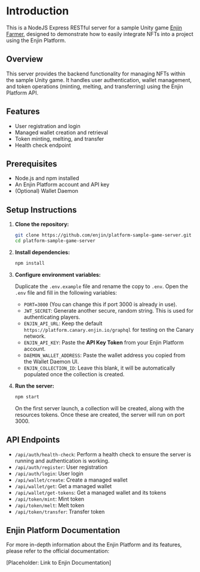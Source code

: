 # Introduction

This is a NodeJS Express RESTful server for a sample Unity game [Enjin Farmer](https://github.com/enjin/platform-sample-game-client-unity), designed to demonstrate how to easily integrate NFTs into a project using the Enjin Platform.

## Overview

This server provides the backend functionality for managing NFTs within the sample Unity game. It handles user authentication, wallet management, and token operations (minting, melting, and transferring) using the Enjin Platform API.

## Features

*   User registration and login
*   Managed wallet creation and retrieval
*   Token minting, melting, and transfer
*   Health check endpoint

## Prerequisites

*   Node.js and npm installed
*   An Enjin Platform account and API key
*   (Optional) Wallet Daemon

## Setup Instructions

1.  **Clone the repository:**

    ```bash
    git clone https://github.com/enjin/platform-sample-game-server.git
    cd platform-sample-game-server
    ```

2.  **Install dependencies:**

    ```bash
    npm install
    ```

3.  **Configure environment variables:**

    Duplicate the `.env.example` file and rename the copy to `.env`.
    Open the `.env` file and fill in the following variables:
    - `PORT=3000` (You can change this if port 3000 is already in use).
    - `JWT_SECRET`: Generate another secure, random string. This is used for authenticating players.
    - `ENJIN_API_URL`: Keep the default `https://platform.canary.enjin.io/graphql` for testing on the Canary network.
    - `ENJIN_API_KEY`: Paste the **API Key Token** from your Enjin Platform account.
    - `DAEMON_WALLET_ADDRESS`: Paste the wallet address you copied from the Wallet Daemon UI.
    - `ENJIN_COLLECTION_ID`: Leave this blank, it will be automatically populated once the collection is created.

4.  **Run the server:**

    ```bash
    npm start
    ```

    On the first server launch, a collection will be created, along with the resources tokens.
    Once these are created, the server will run on port 3000.

## API Endpoints

- `/api/auth/health-check`: Perform a health check to ensure the server is running and authentication is working.
- `/api/auth/register`: User registration
- `/api/auth/login`: User login
- `/api/wallet/create`: Create a managed wallet
- `/api/wallet/get`: Get a managed wallet
- `/api/wallet/get-tokens`: Get a managed wallet and its tokens
- `/api/token/mint`: Mint token
- `/api/token/melt`: Melt token
- `/api/token/transfer`: Transfer token

## Enjin Platform Documentation

For more in-depth information about the Enjin Platform and its features, please refer to the official documentation:

[Placeholder: Link to Enjin Documentation]